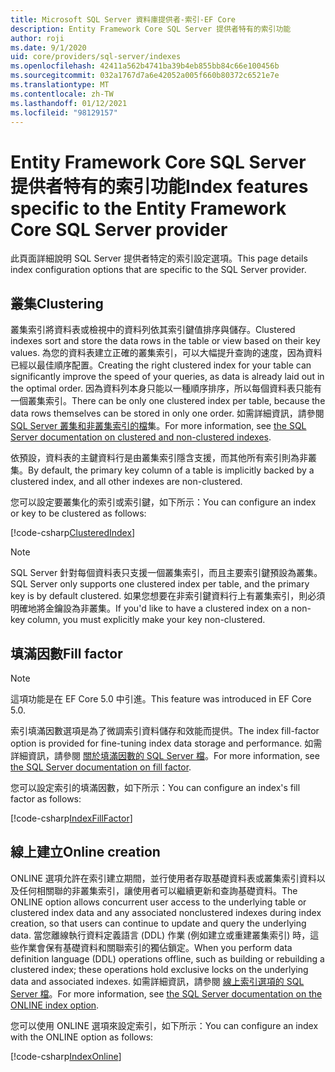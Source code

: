 ```yaml
---
title: Microsoft SQL Server 資料庫提供者-索引-EF Core
description: Entity Framework Core SQL Server 提供者特有的索引功能
author: roji
ms.date: 9/1/2020
uid: core/providers/sql-server/indexes
ms.openlocfilehash: 42411a562b4741ba39b4eb855bb84c66e100456b
ms.sourcegitcommit: 032a1767d7a6e42052a005f660b80372c6521e7e
ms.translationtype: MT
ms.contentlocale: zh-TW
ms.lasthandoff: 01/12/2021
ms.locfileid: "98129157"
---
```

# <a name="index-features-specific-to-the-entity-framework-core-sql-server-provider"></a><span data-ttu-id="3e854-103">Entity Framework Core SQL Server 提供者特有的索引功能</span><span class="sxs-lookup"><span data-stu-id="3e854-103">Index features specific to the Entity Framework Core SQL Server provider</span></span>

<span data-ttu-id="3e854-104">此頁面詳細說明 SQL Server 提供者特定的索引設定選項。</span><span class="sxs-lookup"><span data-stu-id="3e854-104">This page details index configuration options that are specific to the SQL Server provider.</span></span>

## <a name="clustering"></a><span data-ttu-id="3e854-105">叢集</span><span class="sxs-lookup"><span data-stu-id="3e854-105">Clustering</span></span>

<span data-ttu-id="3e854-106">叢集索引將資料表或檢視中的資料列依其索引鍵值排序與儲存。</span><span class="sxs-lookup"><span data-stu-id="3e854-106">Clustered indexes sort and store the data rows in the table or view based on their key values.</span></span> <span data-ttu-id="3e854-107">為您的資料表建立正確的叢集索引，可以大幅提升查詢的速度，因為資料已經以最佳順序配置。</span><span class="sxs-lookup"><span data-stu-id="3e854-107">Creating the right clustered index for your table can significantly improve the speed of your queries, as data is already laid out in the optimal order.</span></span> <span data-ttu-id="3e854-108">因為資料列本身只能以一種順序排序，所以每個資料表只能有一個叢集索引。</span><span class="sxs-lookup"><span data-stu-id="3e854-108">There can be only one clustered index per table, because the data rows themselves can be stored in only one order.</span></span> <span data-ttu-id="3e854-109">如需詳細資訊，請參閱 [SQL Server 叢集和非叢集索引的檔](/sql/relational-databases/indexes/clustered-and-nonclustered-indexes-described)集。</span><span class="sxs-lookup"><span data-stu-id="3e854-109">For more information, see [the SQL Server documentation on clustered and non-clustered indexes](/sql/relational-databases/indexes/clustered-and-nonclustered-indexes-described).</span></span>

<span data-ttu-id="3e854-110">依預設，資料表的主鍵資料行是由叢集索引隱含支援，而其他所有索引則為非叢集。</span><span class="sxs-lookup"><span data-stu-id="3e854-110">By default, the primary key column of a table is implicitly backed by a clustered index, and all other indexes are non-clustered.</span></span>

<span data-ttu-id="3e854-111">您可以設定要叢集化的索引或索引鍵，如下所示：</span><span class="sxs-lookup"><span data-stu-id="3e854-111">You can configure an index or key to be clustered as follows:</span></span>

[!code-csharp[ClusteredIndex](../../../../samples/core/SqlServer/Indexes/ClusteredIndexContext.cs?name=ClusteredIndex)]

> [!NOTE]
> <span data-ttu-id="3e854-112">SQL Server 針對每個資料表只支援一個叢集索引，而且主要索引鍵預設為叢集。</span><span class="sxs-lookup"><span data-stu-id="3e854-112">SQL Server only supports one clustered index per table, and the primary key is by default clustered.</span></span> <span data-ttu-id="3e854-113">如果您想要在非索引鍵資料行上有叢集索引，則必須明確地將金鑰設為非叢集。</span><span class="sxs-lookup"><span data-stu-id="3e854-113">If you'd like to have a clustered index on a non-key column, you must explicitly make your key non-clustered.</span></span>

## <a name="fill-factor"></a><span data-ttu-id="3e854-114">填滿因數</span><span class="sxs-lookup"><span data-stu-id="3e854-114">Fill factor</span></span>

> [!NOTE]
> <span data-ttu-id="3e854-115">這項功能是在 EF Core 5.0 中引進。</span><span class="sxs-lookup"><span data-stu-id="3e854-115">This feature was introduced in EF Core 5.0.</span></span>

<span data-ttu-id="3e854-116">索引填滿因數選項是為了微調索引資料儲存和效能而提供。</span><span class="sxs-lookup"><span data-stu-id="3e854-116">The index fill-factor option is provided for fine-tuning index data storage and performance.</span></span> <span data-ttu-id="3e854-117">如需詳細資訊，請參閱 [關於填滿因數的 SQL Server 檔](/sql/relational-databases/indexes/specify-fill-factor-for-an-index)。</span><span class="sxs-lookup"><span data-stu-id="3e854-117">For more information, see [the SQL Server documentation on fill factor](/sql/relational-databases/indexes/specify-fill-factor-for-an-index).</span></span>

<span data-ttu-id="3e854-118">您可以設定索引的填滿因數，如下所示：</span><span class="sxs-lookup"><span data-stu-id="3e854-118">You can configure an index's fill factor as follows:</span></span>

[!code-csharp[IndexFillFactor](../../../../samples/core/SqlServer/Indexes/IndexFillFactorContext.cs?name=IndexFillFactor)]

## <a name="online-creation"></a><span data-ttu-id="3e854-119">線上建立</span><span class="sxs-lookup"><span data-stu-id="3e854-119">Online creation</span></span>

<span data-ttu-id="3e854-120">ONLINE 選項允許在索引建立期間，並行使用者存取基礎資料表或叢集索引資料以及任何相關聯的非叢集索引，讓使用者可以繼續更新和查詢基礎資料。</span><span class="sxs-lookup"><span data-stu-id="3e854-120">The ONLINE option allows concurrent user access to the underlying table or clustered index data and any associated nonclustered indexes during index creation, so that users can continue to update and query the underlying data.</span></span> <span data-ttu-id="3e854-121">當您離線執行資料定義語言 (DDL) 作業 (例如建立或重建叢集索引) 時，這些作業會保有基礎資料和關聯索引的獨佔鎖定。</span><span class="sxs-lookup"><span data-stu-id="3e854-121">When you perform data definition language (DDL) operations offline, such as building or rebuilding a clustered index; these operations hold exclusive locks on the underlying data and associated indexes.</span></span> <span data-ttu-id="3e854-122">如需詳細資訊，請參閱 [線上索引選項的 SQL Server 檔](/sql/relational-databases/indexes/perform-index-operations-online)。</span><span class="sxs-lookup"><span data-stu-id="3e854-122">For more information, see [the SQL Server documentation on the ONLINE index option](/sql/relational-databases/indexes/perform-index-operations-online).</span></span>

<span data-ttu-id="3e854-123">您可以使用 ONLINE 選項來設定索引，如下所示：</span><span class="sxs-lookup"><span data-stu-id="3e854-123">You can configure an index with the ONLINE option as follows:</span></span>

[!code-csharp[IndexOnline](../../../../samples/core/SqlServer/Indexes/IndexOnlineContext.cs?name=IndexOnline)]
